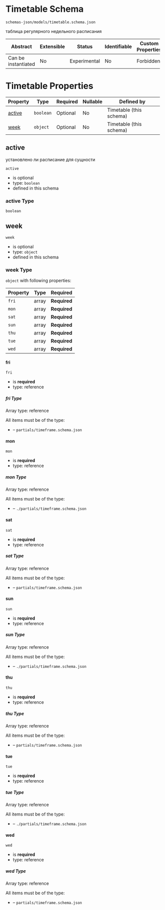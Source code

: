 # Timetable Schema

```
schemas-json/models/timetable.schema.json
```

таблица регулярного недельного расписания

| Abstract            | Extensible | Status       | Identifiable | Custom Properties | Additional Properties | Defined In                                            |
| ------------------- | ---------- | ------------ | ------------ | ----------------- | --------------------- | ----------------------------------------------------- |
| Can be instantiated | No         | Experimental | No           | Forbidden         | Forbidden             | [models/timetable.schema.json](timetable.schema.json) |

# Timetable Properties

| Property          | Type      | Required | Nullable | Defined by              |
| ----------------- | --------- | -------- | -------- | ----------------------- |
| [active](#active) | `boolean` | Optional | No       | Timetable (this schema) |
| [week](#week)     | `object`  | Optional | No       | Timetable (this schema) |

## active

установлено ли расписание для сущности

`active`

- is optional
- type: `boolean`
- defined in this schema

### active Type

`boolean`

## week

`week`

- is optional
- type: `object`
- defined in this schema

### week Type

`object` with following properties:

| Property | Type  | Required     |
| -------- | ----- | ------------ |
| `fri`    | array | **Required** |
| `mon`    | array | **Required** |
| `sat`    | array | **Required** |
| `sun`    | array | **Required** |
| `thu`    | array | **Required** |
| `tue`    | array | **Required** |
| `wed`    | array | **Required** |

#### fri

`fri`

- is **required**
- type: reference

##### fri Type

Array type: reference

All items must be of the type:

- []() – `partials/timeframe.schema.json`

#### mon

`mon`

- is **required**
- type: reference

##### mon Type

Array type: reference

All items must be of the type:

- []() – `./partials/timeframe.schema.json`

#### sat

`sat`

- is **required**
- type: reference

##### sat Type

Array type: reference

All items must be of the type:

- []() – `partials/timeframe.schema.json`

#### sun

`sun`

- is **required**
- type: reference

##### sun Type

Array type: reference

All items must be of the type:

- []() – `./partials/timeframe.schema.json`

#### thu

`thu`

- is **required**
- type: reference

##### thu Type

Array type: reference

All items must be of the type:

- []() – `partials/timeframe.schema.json`

#### tue

`tue`

- is **required**
- type: reference

##### tue Type

Array type: reference

All items must be of the type:

- []() – `./partials/timeframe.schema.json`

#### wed

`wed`

- is **required**
- type: reference

##### wed Type

Array type: reference

All items must be of the type:

- []() – `partials/timeframe.schema.json`
